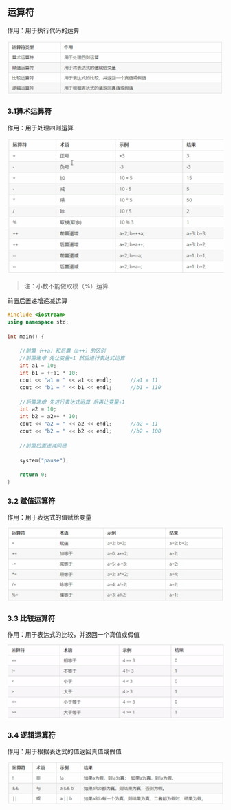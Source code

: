 ## 运算符

作用：用于执行代码的运算

<img src="图片/image-20220626145022493.png" alt="image-20220626145022493" style="zoom:80%;" />

### 3.1算术运算符

作用：用于处理四则运算

<img src="图片/image-20220626145128386.png" alt="image-20220626145128386" style="zoom:80%;" />

> 注：小数不能做取模（%）运算

前置后置递增递减运算

```c++
#include <iostream>
using namespace std;

int main() {

	//前置（++a）和后置（a++）的区别
	//前置递增 先让变量+1 然后进行表达式运算
	int a1 = 10;
	int b1 = ++a1 * 10;
	cout << "a1 = " << a1 << endl;		//a1 = 11
	cout << "b1 = " << b1 << endl;		//b1 = 110

	//后置递增 先进行表达式运算 后再让变量+1
	int a2 = 10;
	int b2 = a2++ * 10;
	cout << "a2 = " << a2 << endl;		//a2 = 11
	cout << "b2 = " << b2 << endl;		//b2 = 100

	//前置后置递减同理

	system("pause");

	return 0;
}
```

### 3.2 赋值运算符

作用：用于表达式的值赋给变量

<img src="图片/image-20220626151015863.png" alt="image-20220626151015863" style="zoom:80%;" />

### 3.3 比较运算符

作用：用于表达式的比较，并返回一个真值或假值

<img src="图片/image-20220626151229883.png" alt="image-20220626151229883" style="zoom:80%;" />

### 3.4 逻辑运算符

作用：用于根据表达式的值返回真值或假值

<img src="图片/image-20220626151326048.png" alt="image-20220626151326048" style="zoom:80%;" />